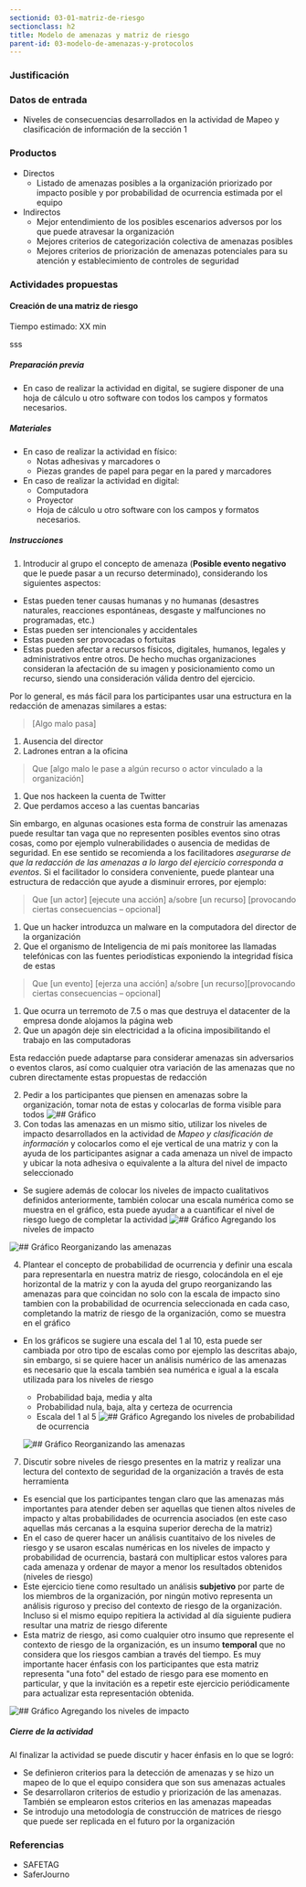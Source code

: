 ```yaml
---
sectionid: 03-01-matriz-de-riesgo
sectionclass: h2
title: Modelo de amenazas y matriz de riesgo
parent-id: 03-modelo-de-amenazas-y-protocolos
---
```

### Justificación


### Datos de entrada
* Niveles de consecuencias desarrollados en la actividad de Mapeo y clasificación de información de la sección 1

### Productos
* Directos
  * Listado de amenazas posibles a la organización priorizado por impacto posible y por probabilidad de ocurrencia estimada por el equipo
* Indirectos
  * Mejor entendimiento de los posibles escenarios adversos por los que puede atravesar la organización
  * Mejores criterios de categorización colectiva de amenazas posibles
  * Mejores criterios de priorización de amenazas potenciales para su atención y establecimiento de controles de seguridad

### Actividades propuestas

#### Creación de una matriz de riesgo
Tiempo estimado: XX min

sss

##### Preparación previa
* En caso de realizar la actividad en digital, se sugiere disponer de una hoja de cálculo u otro software con todos los campos y formatos necesarios.

##### Materiales
* En caso de realizar la actividad en físico:
  * Notas adhesivas y marcadores o
  * Piezas grandes de papel para pegar en la pared y marcadores
* En caso de realizar la actividad en digital:
  * Computadora
  * Proyector
  * Hoja de cálculo u otro software con los campos y formatos necesarios.

##### Instrucciones
1. Introducir al grupo el concepto de amenaza (**Posible evento negativo** que le puede pasar a un recurso determinado), considerando los siguientes aspectos:
  * Estas pueden tener causas humanas y no humanas (desastres naturales, reacciones espontáneas, desgaste y malfunciones no programadas, etc.)
  * Estas pueden ser intencionales y accidentales
  * Estas pueden ser provocadas o fortuitas
  * Estas pueden afectar a recursos físicos, digitales, humanos, legales y administrativos entre otros. De hecho muchas organizaciones consideran la afectación de su imagen y posicionamiento como un recurso, siendo una consideración válida dentro del ejercicio.

  Por lo general, es más fácil para los participantes usar una estructura en la redacción de amenazas similares a estas:
  > [Algo malo pasa]

  1. Ausencia del director
  2. Ladrones entran a la oficina

  > Que [algo malo le pase a algún recurso o actor vinculado a la organización]

  1. Que nos hackeen la cuenta de Twitter
  2. Que perdamos acceso a las cuentas bancarias

  Sin embargo, en algunas ocasiones esta forma de construir las amenazas puede resultar tan vaga que no representen posibles eventos sino otras cosas, como por ejemplo vulnerabilidades o ausencia de medidas de seguridad. En ese sentido se recomienda a los facilitadores *asegurarse de que la redacción de las amenazas a lo largo del ejercicio corresponda a eventos*. Si el facilitador lo considera conveniente, puede plantear una estructura de redacción que ayude a disminuir errores, por ejemplo:
  > Que [un actor] [ejecute una acción] a/sobre [un recurso] [provocando ciertas consecuencias – opcional]

  1. Que un hacker introduzca un malware en la computadora del director de la organización
  2. Que el organismo de Inteligencia de mi país monitoree las llamadas telefónicas con las fuentes periodísticas exponiendo la integridad física de estas

  > Que [un evento] [ejerza una acción] a/sobre [un recurso][provocando ciertas consecuencias – opcional]

  1. Que ocurra un terremoto de 7.5 o mas que destruya el datacenter de la empresa donde alojamos la página web
  2. Que un apagón deje sin electricidad a la oficina imposibilitando el trabajo en las computadoras

  Esta redacción puede adaptarse para considerar amenazas sin adversarios o eventos claros, así como cualquier otra variación de las amenazas que no cubren directamente estas propuestas de redacción

2. Pedir a los participantes que piensen en amenazas sobre la organización, tomar nota de estas y colocarlas de forma visible para todos
  ![## Gráfico](../img/0301/bocetos-sda-0301-1.png)
3. Con todas las amenazas en un mismo sitio, utilizar los niveles de impacto desarrollados en la actividad de *Mapeo y clasificación de información* y colocarlos como el eje vertical de una matriz y con la ayuda de los participantes asignar a cada amenaza un nivel de impacto y ubicar la nota adhesiva o equivalente a la altura del nivel de impacto seleccionado
  * Se sugiere además de colocar los niveles de impacto cualitativos definidos anteriormente, también colocar una escala numérica como se muestra en el gráfico, esta puede ayudar a a cuantificar el nivel de riesgo luego de completar la actividad
  ![## Gráfico](../img/0301/bocetos-sda-0301-2.png)
  Agregando los niveles de impacto

  ![## Gráfico](../img/0301/bocetos-sda-0301-3.png)
  Reorganizando las amenazas

4. Plantear el concepto de probabilidad de ocurrencia y definir una escala para representarla en nuestra matriz de riesgo, colocándola en el eje horizontal de la matriz y con la ayuda del grupo reorganizando las amenazas para que coincidan no solo con la escala de impacto sino tambien con la probabilidad de ocurrencia seleccionada en cada caso, completando la matriz de riesgo de la organización, como se muestra en el gráfico
  * En los gráficos se sugiere una escala del 1 al 10, esta puede ser cambiada por otro tipo de escalas como por ejemplo las descritas abajo, sin embargo, si se quiere hacer un análisis numérico de las amenazas es necesario que la escala también sea numérica e igual a la escala utilizada para los niveles de riesgo
    * Probabilidad baja, media y alta
    * Probabilidad nula, baja, alta y certeza de ocurrencia
    * Escala del 1 al 5
    ![## Gráfico](../img/0301/bocetos-sda-0301-4.png)
    Agregando los niveles de probabilidad de ocurrencia

    ![## Gráfico](../img/0301/bocetos-sda-0301-5.png)
    Reorganizando las amenazas

7. Discutir sobre niveles de riesgo presentes en la matriz y realizar una lectura del contexto de seguridad de la organización a través de esta herramienta
  * Es esencial que los participantes tengan claro que las amenazas más importantes para atender deben ser aquellas que tienen altos niveles de impacto y altas probabilidades de ocurrencia asociados (en este caso aquellas más cercanas a la esquina superior derecha de la matriz)
  * En el caso de querer hacer un análisis cuantitaivo de los niveles de riesgo y se usaron escalas numéricas en los niveles de impacto y probabilidad de ocurrencia, bastará con multiplicar estos valores para cada amenaza y ordenar de mayor a menor los resultados obtenidos (niveles de riesgo)
  * Este ejercicio tiene como resultado un análisis **subjetivo** por parte de los miembros de la organización, por ningún motivo representa un análisis riguroso y preciso del contexto de riesgo de la organización. Incluso si el mismo equipo repitiera la actividad al día siguiente pudiera resultar una matriz de riesgo diferente
  * Esta matriz de riesgo, asi como cualquier otro insumo que represente el contexto de riesgo de la organización, es un insumo **temporal** que no considera que los riesgos cambian a través del tiempo. Es muy importante hacer énfasis con los participantes que esta matriz representa "una foto" del estado de riesgo para ese momento en particular, y que la invitación es a repetir este ejercicio periódicamente para actualizar esta representación obtenida.

  ![## Gráfico](../img/0301/bocetos-sda-0301-6.png)
  Agregando los niveles de impacto

##### Cierre de la actividad
Al finalizar la actividad se puede discutir y hacer énfasis en lo que se logró:
* Se definieron criterios para la detección de amenazas y se hizo un mapeo de lo que el equipo considera que son sus amenazas actuales
* Se desarrollaron criterios de estudio y priorización de las amenazas. También se emplearon estos criterios en las amenazas mapeadas
* Se introdujo una metodología de construcción de matrices de riesgo que puede ser replicada en el futuro por la organización

### Referencias
* SAFETAG
* SaferJourno
